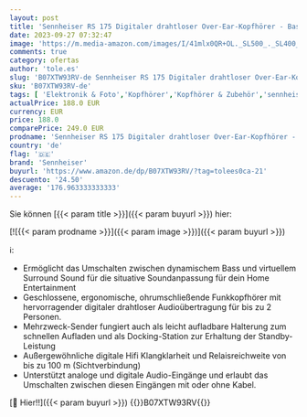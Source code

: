 ```yaml
---
layout: post
title: 'Sennheiser RS 175 Digitaler drahtloser Over-Ear-Kopfhörer - Bassverstärkung und Surround-Sound für Heim- und TV-Entertainment-Systeme  schwarz'
date: 2023-09-27 07:32:47
image: 'https://m.media-amazon.com/images/I/41mlx0QR+OL._SL500_._SL400_.jpg'
comments: true
category: ofertas
author: 'tole.es'
slug: 'B07XTW93RV-de Sennheiser RS 175 Digitaler drahtloser Over-Ear-Kopfhörer...'
sku: 'B07XTW93RV-de'
tags: [ 'Elektronik & Foto','Kopfhörer','Kopfhörer & Zubehör','sennheiser','🇩🇪', ]
actualPrice: 188.0 EUR
currency: EUR
price: 188.0
comparePrice: 249.0 EUR
prodname: 'Sennheiser RS 175 Digitaler drahtloser Over-Ear-Kopfhörer - Bassverstärkung und Surround-Sound für Heim- und TV-Entertainment-Systeme  schwarz'
country: 'de'
flag: '🇩🇪'
brand: 'Sennheiser'
buyurl: 'https://www.amazon.de/dp/B07XTW93RV/?tag=tolees0ca-21'
descuento: '24.50'
average: '176.963333333333'
---
```


Sie können [{{< param title >}}]({{< param buyurl >}}) hier:

[![{{< param prodname >}}]({{< param image >}})]({{< param buyurl >}})

ℹ️:

- Ermöglicht das Umschalten zwischen dynamischem Bass und virtuellem Surround Sound für die situative Soundanpassung für dein Home Entertainment
- Geschlossene, ergonomische, ohrumschließende Funkkopfhörer mit hervorragender digitaler drahtloser Audioübertragung für bis zu 2 Personen.
- Mehrzweck-Sender fungiert auch als leicht aufladbare Halterung zum schnellen Aufladen und als Docking-Station zur Erhaltung der Standby-Leistung
- Außergewöhnliche digitale Hifi Klangklarheit und Relaisreichweite von bis zu 100 m (Sichtverbindung)
- Unterstützt analoge und digitale Audio-Eingänge und erlaubt das Umschalten zwischen diesen Eingängen mit oder ohne Kabel.

[🛒 Hier!!]({{< param buyurl >}})
{{<world>}}B07XTW93RV{{</world>}}
